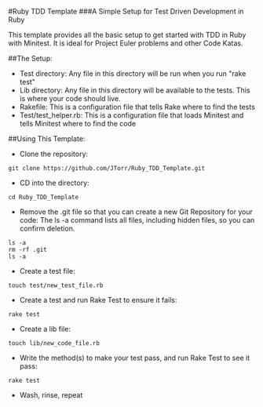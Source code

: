 #Ruby TDD Template
###A Simple Setup for Test Driven Development in Ruby

This template provides all the basic setup to get started with TDD in Ruby with Minitest.
It is ideal for Project Euler problems and other Code Katas.

##The Setup:

* Test directory: Any file in this directory will be run when you run "rake test"
* Lib directory: Any file in this directory will be available to the tests. This is where your code should live.
* Rakefile: This is a configuration file that tells Rake where to find the tests
* Test/test_helper.rb: This is a configuration file that loads Minitest and tells Minitest where to find the code

##Using This Template:
* Clone the repository:
```
git clone https://github.com/JTorr/Ruby_TDD_Template.git
```
* CD into the directory:
```
cd Ruby_TDD_Template
```
* Remove the .git file so that you can create a new Git Repository for your code:
The ls -a command lists all files, including hidden files, so you can confirm deletion.

```
ls -a
rm -rf .git
ls -a
```
* Create a test file:
```
touch test/new_test_file.rb
```
* Create a test and run Rake Test to ensure it fails:
```
rake test
```
* Create a lib file:
```
touch lib/new_code_file.rb
```
* Write the method(s) to make your test pass, and run Rake Test to see it pass:
```
rake test
```
* Wash, rinse, repeat
